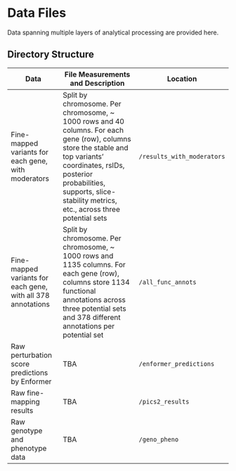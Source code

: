 # Data Files

Data spanning multiple layers of analytical processing are provided here. 

## Directory Structure

| Data                                                         | File Measurements and Description                                                                                                                                                                                                                  | Location                 |
| ------------------------------------------------------------ | -------------------------------------------------------------------------------------------------------------------------------------------------------------------------------------------------------------------------------------------------- | ------------------------ |
| Fine-mapped variants for each gene, with moderators          | Split by chromosome. Per chromosome, ~ 1000 rows and 40 columns. For each gene (row), columns store the stable and top variants’ coordinates, rsIDs, posterior probabilities, supports, slice-stability metrics, etc., across three potential sets | `/results_with_moderators` |
| Fine-mapped variants for each gene, with all 378 annotations | Split by chromosome. Per chromosome, ~ 1000 rows and 1135 columns. For each gene (row), columns store 1134 functional annotations across three potential sets and 378 different annotations per potential set                                      | `/all_func_annots`         |
| Raw perturbation score predictions by Enformer               | TBA                                                                                                                                                                                                                                                | `/enformer_predictions`    |
| Raw fine-mapping results                                     | TBA                                                                                                                                                                                                                                                | `/pics2_results`           |
| Raw genotype and phenotype data                              | TBA                                                                                                                                                                                                                                                | `/geno_pheno`              |